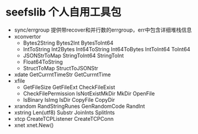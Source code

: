 # seefslib 个人自用工具包

- sync/errgroup 提供带recover和并行数的errgroup，err中包含详细堆栈信息
- xconvertor
    - Bytes2String Bytes2Int BytesToInt64
    - IntToString Int2Bytes Int64ToString Int64ToBytes IntToInt64 ToInt64
    - JSONStrToMap StringToInt64 StringToInt
    - Float64ToString
    - StructToMap StructToJSONStr
- xdate GetCurrntTimeStr GetCurrntTime
- xfile 
    - GetFileSize GetFileExt CheckFileExist 
    - CheckFilePermission IsNotExistMkDir MkDir OpenFile
    - IsBinary IsImg IsDir CopyFile CopyDir
- xrandom RandStringRunes GenRandomCode RandInt
- xstring Len(utf8) Substr JoinInts SplitInts
- xtcp CreateTCPListener CreateTCPConn
- xnet xnet.New()

